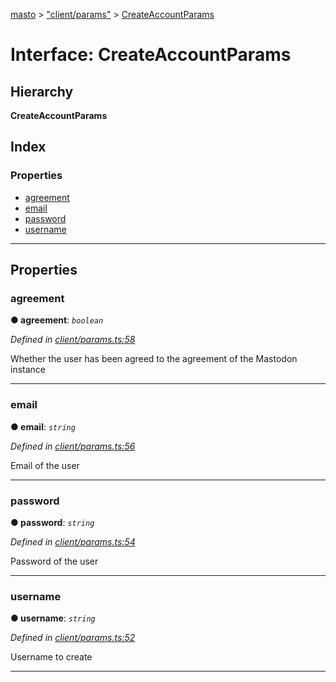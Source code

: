 [masto](../README.md) > ["client/params"](../modules/_client_params_.md) > [CreateAccountParams](../interfaces/_client_params_.createaccountparams.md)

# Interface: CreateAccountParams

## Hierarchy

**CreateAccountParams**

## Index

### Properties

* [agreement](_client_params_.createaccountparams.md#agreement)
* [email](_client_params_.createaccountparams.md#email)
* [password](_client_params_.createaccountparams.md#password)
* [username](_client_params_.createaccountparams.md#username)

---

## Properties

<a id="agreement"></a>

###  agreement

**● agreement**: *`boolean`*

*Defined in [client/params.ts:58](https://github.com/neet/masto.js/blob/c1501e9/src/client/params.ts#L58)*

Whether the user has been agreed to the agreement of the Mastodon instance

___
<a id="email"></a>

###  email

**● email**: *`string`*

*Defined in [client/params.ts:56](https://github.com/neet/masto.js/blob/c1501e9/src/client/params.ts#L56)*

Email of the user

___
<a id="password"></a>

###  password

**● password**: *`string`*

*Defined in [client/params.ts:54](https://github.com/neet/masto.js/blob/c1501e9/src/client/params.ts#L54)*

Password of the user

___
<a id="username"></a>

###  username

**● username**: *`string`*

*Defined in [client/params.ts:52](https://github.com/neet/masto.js/blob/c1501e9/src/client/params.ts#L52)*

Username to create

___


